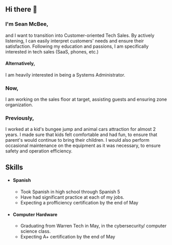 ## Hi there 👋

### I'm Sean McBee,
and I want to transition into Customer-oriented Tech Sales. By actively listening, I can easily interpret customers' needs and ensure their satisfaction. Following my education and passions, I am specifically interested in tech sales (SaaS, phones, etc.)

#### Alternatively,
I am heavily interested in being a Systems Administrator.

### Now,
I am working on the sales floor at target, assisting guests and ensuring zone organization.

### Previously,
I worked at a kid's bungee jump and animal cars attraction for almost 2 years. I made sure that kids felt comfortable and had fun, to ensure that parent's would continue to bring their children. I would also perform occasional maintenance on the equipment as it was necessary, to ensure safety and operation efficiency.

## Skills
* #### Spanish
  * Took Spanish in high school through Spanish 5
  * Have had significant practice at each of my jobs.
  * Expecting a profficiency certification by the end of May
* #### Computer Hardware
  * Graduating from Warren Tech in May, in the cybersecurity/ computer science class.
  * Expecting A+ certification by the end of May 
